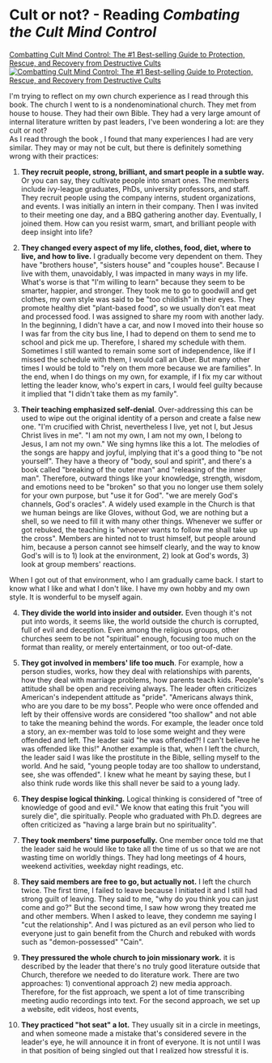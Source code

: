 # Cult or not? - Reading *Combating the Cult Mind Control*

[Combatting Cult Mind Control: The #1 Best-selling Guide to Protection, Rescue, and Recovery from Destructive Cults](https://www.goodreads.com/book/show/173711.Combatting_Cult_Mind_Control)
[![Combatting Cult Mind Control: The #1 Best-selling Guide to Protection, Rescue, and Recovery from Destructive Cults](99%20Blogs/LynnBlog/docs/Readings/Spirituality/e80c0fb2541d30b2335f31e32a6e4909_MD5.jpg)](https://www.goodreads.com/book/show/173711.Combatting_Cult_Mind_Control)


I'm trying to reflect on my own church experience as I read through this book. The church I went to is a nondenominational church. They met from house to house. They had their own Bible. They had a very large amount of internal literature written by past leaders, I've been wondering a lot: are they cult or not?  
As I read through the book , I found that many experiences I had are very similar. They may or may not be cult, but there is definitely something wrong with their practices:

1. **They recruit people, strong, brilliant, and smart people in a subtle way.** Or you can say, they cultivate people into smart ones. The members include ivy-league graduates, PhDs, university professors, and staff. They recruit people using the company interns, student organizations, and events. I was initially an intern in their company. Then I was invited to their meeting one day, and a BBQ gathering another day. Eventually, I joined them. How can you resist warm, smart, and brilliant people with deep insight into life?

2. **They changed every aspect of my life, clothes, food, diet, where to live, and how to live.** I gradually become very dependent on them. They have "brothers house", "sisters house" and "couples house". Because I live with them, unavoidably, I was impacted in many ways in my life. What's worse is that "I'm willing to learn" because they seem to be smarter, happier, and stronger. They took me to go to goodwill and get clothes, my own style was said to be "too childish" in their eyes. They promote healthy diet "plant-based food", so we usually don't eat meat and processed food. I was assigned to share my room with another lady. In the beginning, I didn't have a car, and now I moved into their house so I was far from the city bus line, I had to depend on them to send me to school and pick me up. Therefore, I shared my schedule with them. Sometimes I still wanted to remain some sort of independence, like if I missed the schedule with them, I would call an Uber. But many other times I would be told to "rely on them more because we are families". In the end, when I do things on my own, for example, if I fix my car without letting the leader know, who's expert in cars, I would feel guilty because it implied that "I didn't take them as my family".

3. **Their teaching emphasized self-denial**. Over-addressing this can be used to wipe out the original identity of a person and create a false new one. "I'm crucified with Christ, nevertheless I live, yet not I, but Jesus Christ lives in me". "I am not my own, I am not my own, I belong to Jesus, I am not my own." We sing hymns like this a lot. The melodies of the songs are happy and joyful, implying that it's a good thing to "be not yourself". They have a theory of "body, soul and spirit", and there's a book called "breaking of the outer man" and "releasing of the inner man". Therefore, outward things like your knowledge, strength, wisdom, and emotions need to be "broken" so that you no longer use them solely for your own purpose, but "use it for God". "we are merely God's channels, God's oracles". A widely used example in the Church is that we human beings are like Gloves, without God, we are nothing but a shell, so we need to fill it with many other things. Whenever we suffer or got rebuked, the teaching is "whoever wants to follow me shall take up the cross". Members are hinted not to trust himself, but people around him, because a person cannot see himself clearly, and the way to know God's will is to 1) look at the environment, 2) look at God's words, 3) look at group members' reactions.

When I got out of that environment, who I am gradually came back. I start to know what I like and what I don't like. I have my own hobby and my own style. It is wonderful to be myself again.

4. **They divide the world into insider and outsider.** Even though it's not put into words, it seems like, the world outside the church is corrupted, full of evil and deception. Even among the religious groups, other churches seem to be not "spiritual" enough, focusing too much on the format than reality, or merely entertainment, or too out-of-date.

5. **They got involved in members' life too much**. For example, how a person studies, works, how they deal with relationships with parents, how they deal with marriage problems, how parents teach kids. People's attitude shall be open and receiving always. The leader often criticizes American's independent attitude as "pride". "Americans always think, who are you dare to be my boss". People who were once offended and left by their offensive words are considered "too shallow" and not able to take the meaning behind the words. For example, the leader once told a story, an ex-member was told to lose some weight and they were offended and left. The leader said "he was offended?! I can't believe he was offended like this!" Another example is that, when I left the church, the leader said I was like the prostitute in the Bible, selling myself to the world. And he said, "young people today are too shallow to understand, see, she was offended". I knew what he meant by saying these, but I also think rude words like this shall never be said to a young lady.

6. **They despise logical thinking.** Logical thinking is considered of "tree of knowledge of good and evil." We know that eating this fruit "you will surely die", die spiritually. People who graduated with Ph.D. degrees are often criticized as "having a large brain but no spirituality".

7. **They took members' time purposefully.** One member once told me that the leader said he would like to take all the time of us so that we are not wasting time on worldly things. They had long meetings of 4 hours, weekend activities, weekday night readings, etc.

8. **They said members are free to go, but actually not.** I left the church twice. The first time, I failed to leave because I initiated it and I still had strong guilt of leaving. They said to me, "why do you think you can just come and go?" But the second time, I saw how wrong they treated me and other members. When I asked to leave, they condemn me saying I "cut the relationship". And I was pictured as an evil person who lied to everyone just to gain benefit from the Church and rebuked with words such as "demon-possessed" "Cain".

9. **They pressured the whole church to join missionary work.** it is described by the leader that there's no truly good literature outside that Church, therefore we needed to do literature work. There are two approaches: 1) conventional approach 2) new media approach. Therefore, for the fist approach, we spent a lot of time transcribing meeting audio recordings into text. For the second approach, we set up a website, edit videos, host events,

10. **They practiced "hot seat" a lot.** They usually sit in a circle in meetings, and when someone made a mistake that's considered severe in the leader's eye, he will announce it in front of everyone. It is not until I was in that position of being singled out that I realized how stressful it is.